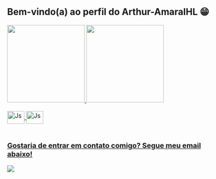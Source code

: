 ## Bem-vindo(a) ao perfil do Arthur-AmaralHL 😁

 <div>
   <a href="https://github.com/Arthur-AmaralHL">
   <img height="180em" src="https://github-readme-stats.vercel.app/api?username=Arthur-AmaralHL&show_icons=true&theme=tokyonight&include_all_commits=true&count_private=true"/>
   <img height="180em" src="https://github-readme-stats.vercel.app/api/top-langs/?username=Arthur-AmaralHL&layout=compact&langs_count=6&theme=tokyonight"/>
</div>
    
<div style="display: inline_block"><br>
  <img align="center" alt="Js" height="30" width="40" src="https://cdn.jsdelivr.net/gh/devicons/devicon@latest/icons/java/java-original-wordmark.svg" />
  <img align="center" alt="Js" height="30" width="40" src="https://cdn.jsdelivr.net/gh/devicons/devicon@latest/icons/eclipse/eclipse-original.svg" />

</div>
 
<br>
 
### Gostaria de entrar em contato comigo? Segue meu email abaixo!
 
<div> 
  <a href = "https://arthuramaralbmp@gmail.com"><img src="https://img.shields.io/badge/-Gmail-%23333?style=for-the-badge&logo=gmail&logoColor=white" target="_blank"></a>
</div>
